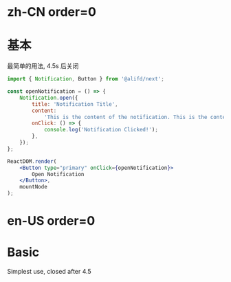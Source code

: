 # zh-CN order=0

# 基本

最简单的用法, 4.5s 后关闭

```jsx
import { Notification, Button } from '@alifd/next';

const openNotification = () => {
    Notification.open({
        title: 'Notification Title',
        content:
            'This is the content of the notification. This is the content of the notification. This is the content of the notification.',
        onClick: () => {
            console.log('Notification Clicked!');
        },
    });
};

ReactDOM.render(
    <Button type="primary" onClick={openNotification}>
        Open Notification
    </Button>,
    mountNode
);
```

# en-US order=0

# Basic

Simplest use, closed after 4.5
